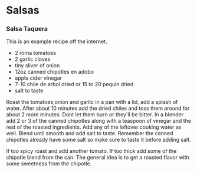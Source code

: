 # Salsas


### Salsa Taquera

This is an example recipe off the internet.

- 2 roma tomatoes
- 2 garlic cloves
- tiny sliver of onion
- 12oz canned chipotles en adobo
- apple cider vinegar
- 7-10 chile de arbol dried or 15 to 20 pequin dried
- salt to taste

Roast the tomatoes,onion and garlic in a pan with a lid, add a splash of water. After about 10 minutes add the dried chiles and toss them around for about 2 more minutes. Dont let them burn or they'll be bitter. In a blender add 2 or 3 of the canned chipotles along with a teaspoon of vinegar and the rest of the roasted ingredients. Add any of the leftover cooking water as well. Blend until smooth and add salt to taste. Remember the canned chipotles already have some salt so make sure to taste it before adding salt.

If too spicy roast and add another tomato. If too thick add some of the chipotle blend from the can. The general idea is to get a roasted flavor with some sweetness from the chipotle.
